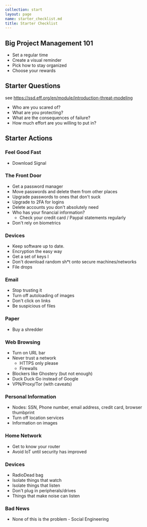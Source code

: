 ```yaml
---
collection: start
layout: page
name: starter_checklist.md
title: Starter Checklist
---
```


## Big Project Management 101

* Set a regular time
* Create a visual reminder
* Pick how to stay organized
* Choose your rewards


## Starter Questions

see https://ssd.eff.org/en/module/introduction-threat-modeling

* Who are you scared of?
* What are you protecting?
* What are the consequences of failure?
* How much effort are you willing to put in?

## Starter Actions

### Feel Good Fast
* Download Signal

### The Front Door
* Get a password manager
* Move passwords and delete them from other places
* Upgrade passwords to ones that don't suck
* Upgrade to 2FA for logins
* Delete accounts you don't absolutely need
* Who has your financial information?
  * Check your credit card / Paypal statements regularly
* Don't rely on biometrics

### Devices
* Keep software up to date.
* Encryption the easy way
* Get a set of keys I
* Don't download random sh*t onto secure machines/networks
* File drops

### Email
* Stop trusting it
* Turn off autoloading of images
* Don't click on links
* Be suspicious of files

### Paper
* Buy a shredder

### Web Browsing
* Turn on URL bar
* Never trust a network
  * HTTPS only please
  * Firewalls
* Blockers like Ghostery (but not enough)
* Duck Duck Go instead of Google
* VPN/Proxy/Tor (with caveats)

### Personal Information
* Nodes: SSN, Phone number, email address, credit card, browser thumbprint
* Turn off location services
* Information on images



### Home Network
* Get to know your router
* Avoid IoT until security has improved

### Devices
* RadioDead bag
* Isolate things that watch
* Isolate things that listen
* Don't plug in peripherals/drives
* Things that make noise can listen

### Bad News
* None of this is the problem - Social Engineering
